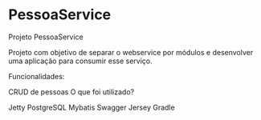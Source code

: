 # PessoaService

Projeto PessoaService

Projeto com objetivo de separar o webservice por módulos e desenvolver uma aplicação para consumir esse serviço.

Funcionalidades:

CRUD de pessoas
O que foi utilizado?

Jetty
PostgreSQL
Mybatis
Swagger
Jersey
Gradle
